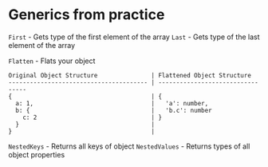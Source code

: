 # Generics from practice

`First` - Gets type of the first element of the array
`Last` - Gets type of the last element of the array

`Flatten` - Flats your object

```
Original Object Structure               | Flattened Object Structure
--------------------------------------- | ---------------------------------
{                                       | {
  a: 1,                                 |   'a': number,
  b: {                                  |   'b.c': number
    c: 2                                | }
  }                                     |
}                                       |

```

`NestedKeys` - Returns all keys of object
`NestedValues` - Returns types of all object properties
